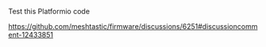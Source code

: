 Test this  Platformio code

https://github.com/meshtastic/firmware/discussions/6251#discussioncomment-12433851
